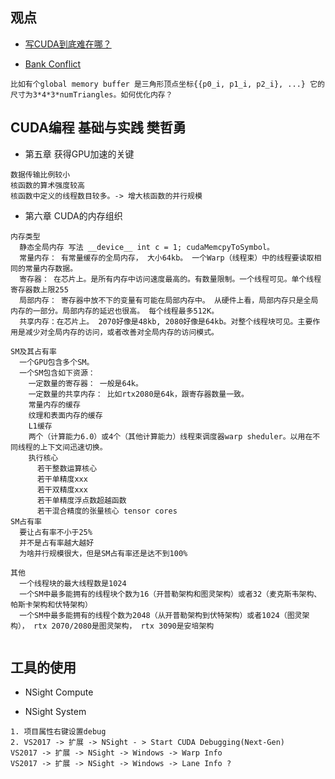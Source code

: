 ## 观点
- [写CUDA到底难在哪？](https://www.zhihu.com/question/437131193/answer/1800559419)

- [Bank Conflict](https://blog.csdn.net/wd1603926823/article/details/78326570)
```
比如有个global memory buffer 是三角形顶点坐标{{p0_i, p1_i, p2_i}, ...} 它的尺寸为3*4*3*numTriangles。如何优化内存？

```

## CUDA编程 基础与实践 樊哲勇 
- 第五章 获得GPU加速的关键
```
数据传输比例较小
核函数的算术强度较高
核函数中定义的线程数目较多。-> 增大核函数的并行规模
```

- 第六章 CUDA的内存组织
```
内存类型
  静态全局内存 写法 __device__ int c = 1; cudaMemcpyToSymbol。
  常量内存： 有常量缓存的全局内存， 大小64kb。 一个Warp（线程束）中的线程要读取相同的常量内存数据。
  寄存器： 在芯片上。是所有内存中访问速度最高的。有数量限制。一个线程可见。单个线程寄存器数上限255
  局部内存： 寄存器中放不下的变量有可能在局部内存中。 从硬件上看，局部内存只是全局内存的一部分。局部内存的延迟也很高。 每个线程最多512K。
  共享内存：在芯片上。 2070好像是48kb, 2080好像是64kb。对整个线程块可见。主要作用是减少对全局内存的访问，或者改善对全局内存的访问模式。
```
```
SM及其占有率
  一个GPU包含多个SM。
  一个SM包含如下资源：
    一定数量的寄存器： 一般是64k。
    一定数量的共享内存： 比如rtx2080是64k，跟寄存器数量一致。
    常量内存的缓存
    纹理和表面内存的缓存
    L1缓存
    两个（计算能力6.0）或4个（其他计算能力）线程束调度器warp sheduler。以用在不同线程的上下文间迅速切换。
    执行核心
      若干整数运算核心
      若干单精度xxx
      若干双精度xxx
      若干单精度浮点数超越函数
      若干混合精度的张量核心 tensor cores
SM占有率
  要让占有率不小于25%
  并不是占有率越大越好
  为啥并行规模很大，但是SM占有率还是达不到100%

其他
  一个线程块的最大线程数是1024
  一个SM中最多能拥有的线程块个数为16（开普勒架构和图灵架构）或者32（麦克斯韦架构、帕斯卡架构和伏特架构）
  一个SM中最多能拥有的线程个数为2048（从开普勒架构到伏特架构）或者1024（图灵架构）， rtx 2070/2080是图灵架构， rtx 3090是安培架构
  
```
## 工具的使用
- NSight Compute

- NSight System
```
1. 项目属性右键设置debug
2. VS2017 -> 扩展 -> NSight - > Start CUDA Debugging(Next-Gen)
VS2017 -> 扩展 -> NSight -> Windows -> Warp Info
VS2017 -> 扩展 -> NSight -> Windows -> Lane Info ? 

```
